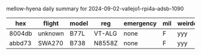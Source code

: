 mellow-hyena daily summary for 2024-09-02-vallejo1-rpi4a-adsb-1090

|hex|flight|model|reg|emergency|mil|weirdo|
|--|--|--|--|--|--|--|
|8004db|unknown|B77L|VT-ALG|none|F|yyy|
|abbd73|SWA270|B738|N8558Z|none|F|yyy|
